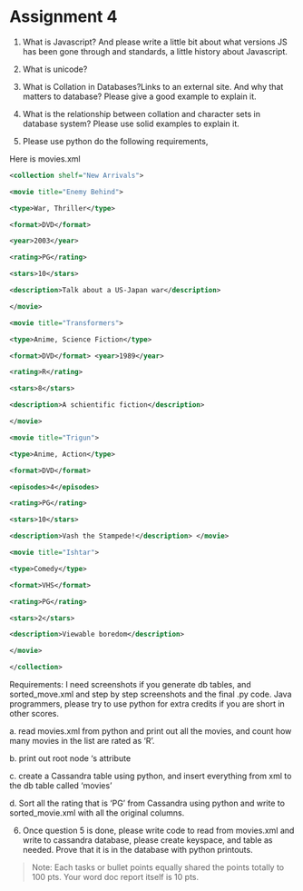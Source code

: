 # Assignment 4

1. What is Javascript? And please write a little bit about what versions JS has been gone through and standards, a little history about Javascript.

2. What is unicode?

3. What is Collation in Databases?Links to an external site. And why that matters to database? Please give a good example to explain it.

4. What is the relationship between collation and character sets in database system? Please use solid examples to explain it.

5. Please use python do the following requirements,

Here is movies.xml

```xml
<collection shelf="New Arrivals">

<movie title="Enemy Behind">

<type>War, Thriller</type>

<format>DVD</format>

<year>2003</year>

<rating>PG</rating>

<stars>10</stars>

<description>Talk about a US-Japan war</description>

</movie>

<movie title="Transformers">

<type>Anime, Science Fiction</type>

<format>DVD</format> <year>1989</year>

<rating>R</rating>

<stars>8</stars>

<description>A schientific fiction</description>

</movie>

<movie title="Trigun">

<type>Anime, Action</type>

<format>DVD</format>

<episodes>4</episodes>

<rating>PG</rating>

<stars>10</stars>

<description>Vash the Stampede!</description> </movie>

<movie title="Ishtar">

<type>Comedy</type>

<format>VHS</format>

<rating>PG</rating>

<stars>2</stars>

<description>Viewable boredom</description>

</movie>

</collection>
```

Requirements: I need screenshots if you generate db tables, and sorted_move.xml and step by step screenshots and the final .py code. Java programmers, please try to use python for extra credits if you are short in other scores.

a. read movies.xml from python and print out all the movies, and count how many movies in the list are rated as ‘R’.

b. print out root node ‘s attribute

c. create a Cassandra table using python, and insert everything from xml to the db table called ‘movies’

d. Sort all the rating that is ‘PG’ from Cassandra using python and write to sorted_movie.xml with all the original columns.

6. Once question 5 is done, please write code to read from movies.xml and write to cassandra database, please create keyspace, and table as needed. Prove that it is in the database with python printouts.

> Note: Each tasks or bullet points equally shared the points totally to 100 pts. Your word doc report itself is 10 pts.
